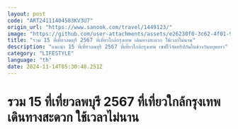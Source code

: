 ```yaml
---
layout: post
code: "ART24111404583KV3U7"
origin_url: "https://www.sanook.com/travel/1449123/"
image: "https://github.com/user-attachments/assets/e26230f0-3c62-4f01-9894-b8f4dde4d8d7"
title: "รวม 15 ที่เที่ยวลพบุรี 2567 ที่เที่ยวใกล้กรุงเทพ เดินทางสะดวก ใช้เวลาไม่นาน"
description: "แนะนำ 15 ที่เที่ยวลพบุรี 2567 ที่เที่ยวใกล้กรุงเทพ เซฟไว้จัดทริปกันในช่วงวันหยุดยาว"
category: "LIFESTYLE"
language: "th"
date: 2024-11-14T05:30:48.251Z
---
```


# รวม 15 ที่เที่ยวลพบุรี 2567 ที่เที่ยวใกล้กรุงเทพ เดินทางสะดวก ใช้เวลาไม่นาน